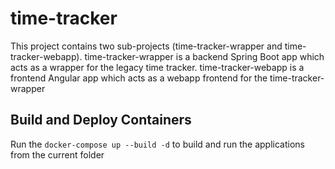 # time-tracker

This project contains two sub-projects (time-tracker-wrapper and time-tracker-webapp). 
time-tracker-wrapper is a backend Spring Boot app which acts as a wrapper for the legacy time tracker. 
time-tracker-webapp is a frontend Angular app which acts as a webapp frontend for the time-tracker-wrapper

## Build and Deploy Containers

Run the `docker-compose up --build -d` to build and run the applications from the current folder



